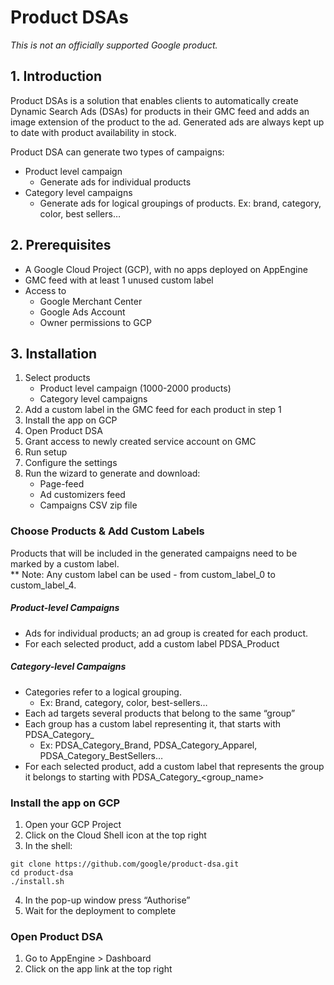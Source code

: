 # Product DSAs

*This is not an officially supported Google product.*

## 1. Introduction
Product DSAs is a solution that enables clients to automatically create Dynamic Search Ads (DSAs) for products in their GMC feed and adds an image extension of the product to the ad.
Generated ads are always kept up to date with product availability in stock.

Product DSA can generate two types of campaigns:
- Product level campaign
  - Generate ads for individual products
- Category level campaigns
  - Generate ads for logical groupings of products. Ex: brand, category, color, best sellers…

## 2. Prerequisites
- A Google Cloud Project (GCP), with no apps deployed on AppEngine
- GMC feed with at least 1 unused custom label
- Access to
  - Google Merchant Center
  - Google Ads Account
  - Owner permissions to GCP

## 3. Installation
1. Select products
   - Product level campaign (1000-2000 products)
   - Category level campaigns
2. Add a custom label in the GMC feed for each product in step 1
3. Install the app on GCP
4. Open Product DSA
5. Grant access to newly created service account on GMC
6. Run setup
7. Configure the settings
8. Run the wizard to generate and download:
   - Page-feed
   - Ad customizers feed
   - Campaigns CSV zip file

### Choose Products & Add Custom Labels
Products that will be included in the generated campaigns need to be marked by a custom label.  
** Note: Any custom label can be used - from custom_label_0 to custom_label_4.

##### Product-level Campaigns
- Ads for individual products; an ad group is created for each product.
- For each selected product, add a custom label PDSA_Product
##### Category-level Campaigns
- Categories refer to a logical grouping.
  - Ex: Brand, category, color, best-sellers…
- Each ad targets several products that belong to the same “group”
- Each group has a custom label representing it, that starts with PDSA_Category_
  - Ex: PDSA_Category_Brand, PDSA_Category_Apparel, PDSA_Category_BestSellers…
- For each selected product, add a custom label that represents the group it belongs to starting with PDSA_Category_<group_name>

### Install the app on GCP
1. Open your GCP Project
2. Click on the Cloud Shell icon at the top right
3. In the shell:
```
git clone https://github.com/google/product-dsa.git
cd product-dsa
./install.sh
```
4. In the pop-up window press “Authorise”
5. Wait for the deployment to complete

### Open Product DSA
1. Go to AppEngine > Dashboard
2. Click on the app link at the top right
